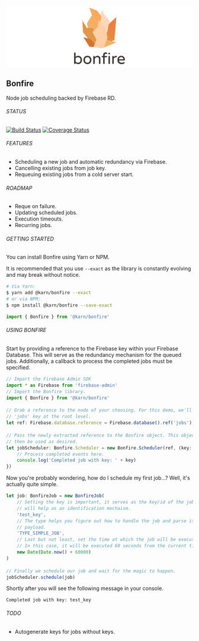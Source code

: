 ![Front End Developer Desk](docs/img/header.png)


## Bonfire
Node job scheduling backed by Firebase RD.

###### STATUS

[![Build Status](https://travis-ci.org/Karn/bonfire.svg?branch=master)](https://travis-ci.org/Karn/bonfire)
[![Coverage Status](https://coveralls.io/repos/github/Karn/bonfire/badge.svg?branch=master)](https://coveralls.io/github/Karn/bonfire?branch=master)

###### FEATURES
- Scheduling a new job and automatic redundancy via Firebase.
- Cancelling existing jobs from job key.
- Requeuing existing jobs from a cold server start.


###### ROADMAP
- Reque on failure.
- Updating scheduled jobs.
- Execution timeouts.
- Recurring jobs.


###### GETTING STARTED
You can install Bonfire using Yarn or NPM. 

It is recommended that you use `--exact` as the library is constantly evolving and may break without notice.

```sh
# Via Yarn:
$ yarn add @karn/bonfire --exact
# or via NPM:
$ npm install @karn/bonfire --save-exact
```

```javascript
import { Bonfire } from '@karn/bonfire'
```


###### USING BONFIRE
Start by providing a reference to the Firebase key within your Firebase Database. This will serve as the redundancy mechanism for the queued jobs. Additionally, a callback to process the completed jobs must be specified.

```javascript
// Import the Firebase Admin SDK
import * as Firebase from 'firebase-admin'
// Import the Bonfire library.
import { Bonfire } from '@karn/bonfire'

// Grab a reference to the node of your choosing. For this demo, we'll use the
// 'jobs' key at the root level.
let ref: Firebase.database.reference = Firebase.database().ref('jobs')

// Pass the newly extracted reference to the Bonfire object. This object can
// then be used as desired.
let jobScheduler: Bonfire.Scheduler = new Bonfire.Scheduler(ref, (key: String, job: BonfireJob) => {
    // Process completed events here.
    console.log('Completed job with key: ' + key)
})
```

Now you're probably wondering, how do I schedule my first job...? Well, it's actually quite simple.

```javascript
let job: BonfireJob = new BonfireJob(
    // Setting the key is important, it serves as the key/id of the job, and
    // will help as an identification mechaism.
    'test_key',
    // The type helps you figure out how to handle the job and parse its
    // payload.
    'TYPE_SIMPLE_JOB',
    // Last but not least, set the time at which the job will be executed.
    // In this case, it will be executed 60 seconds from the current time.
    new Date(Date.now() + 60000)
)

// Finally we schedule our job and wait for the magic to happen.
jobScheduler.schedule(job)
```

Shortly after you will see the following message in your console.
```
Completed job with key: test_key
```


###### TODO
- Autogenerate keys for jobs without keys.
